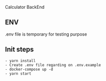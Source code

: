 Calculator BackEnd

## ENV
.env file is temporary for testing purpose

## Init steps
    - yarn install
    - Create .env file regarding on .env.example
    - docker-compose up -d
    - yarn start 
